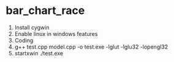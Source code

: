 # bar_chart_race


1. Install cygwin
2. Enable linux in windows features
3. Coding
4. g++ test.cpp model.cpp -o test.exe -lglut -lglu32 -lopengl32
5. startxwin ./test.exe

